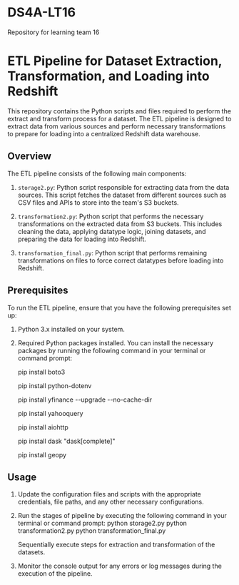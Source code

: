 # DS4A-LT16
Repository for learning team 16
# ETL Pipeline for Dataset Extraction, Transformation, and Loading into Redshift

This repository contains the Python scripts and files required to perform the extract and transform process for a dataset. 
The ETL pipeline is designed to extract data from various sources and perform necessary transformations to prepare for loading into a centralized Redshift data warehouse.

## Overview

The ETL pipeline consists of the following main components:

1. `storage2.py`: Python script responsible for extracting data from the data sources. This script fetches the dataset from different sources such as CSV files and APIs to store into the team's S3 buckets.

2. `transformation2.py`: Python script that performs the necessary transformations on the extracted data from S3 buckets. This includes cleaning the data, applying datatype logic, joining datasets, and preparing the data for loading into Redshift.

3. `transformation_final.py`: Python script that performs remaining transformations on files to force correct datatypes before loading into Redshift. 

## Prerequisites

To run the ETL pipeline, ensure that you have the following prerequisites set up:

1. Python 3.x installed on your system.

2. Required Python packages installed. You can install the necessary packages by running the following command in your terminal or command prompt:

      pip install boto3
   
      pip install python-dotenv
   
      pip install yfinance --upgrade --no-cache-dir
   
      pip install yahooquery
   
      pip install aiohttp
   
      pip install dask "dask[complete]"
   
      pip install geopy

## Usage

1. Update the configuration files and scripts with the appropriate credentials, file paths, and any other necessary configurations.

2. Run the stages of pipeline by executing the following command in your terminal or command prompt:
       python storage2.py
       python transformation2.py
       python transformation_final.py
   
   Sequentially execute steps for extraction and transformation of the datasets. 
4. Monitor the console output for any errors or log messages during the execution of the pipeline.
